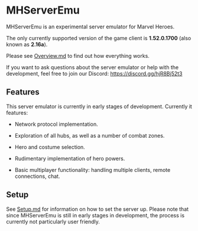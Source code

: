 # MHServerEmu

MHServerEmu is an experimental server emulator for Marvel Heroes.

The only currently supported version of the game client is **1.52.0.1700** (also known as **2.16a**).

Please see [Overview.md](https://github.com/Crypto137/MHServerEmu/blob/master/docs/Overview.md) to find out how everything works.

If you want to ask questions about the server emulator or help with the development, feel free to join our Discord: https://discord.gg/hjR8Bj52t3

## Features

This server emulator is currently in early stages of development. Currently it features:

- Network protocol implementation.

- Exploration of all hubs, as well as a number of combat zones.

- Hero and costume selection.

- Rudimentary implementation of hero powers.

- Basic multiplayer functionality: handling multiple clients, remote connections, chat.

## Setup

See [Setup.md](https://github.com/Crypto137/MHServerEmu/blob/master/docs/Setup.md) for information on how to set the server up. Please note that since MHServerEmu is still in early stages in development, the process is currently not particularly user friendly.
